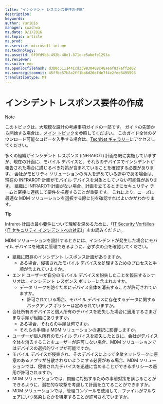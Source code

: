 ```yaml
---
title: "インシデント レスポンス要件の作成"
description: 
keywords: 
author: YuriDio
manager: swadhwa
ms.date: 8/1/2016
ms.topic: article
ms.prod: 
ms.service: microsoft-intune
ms.technology: 
ms.assetid: 6f9fd9b3-492b-48e1-871c-e5abefe1293a
ms.reviewer: 
ms.suite: ems
ms.openlocfilehash: d3b0c5111441cd339830409c48aeaf837eff2d02
ms.sourcegitcommit: 45ffbe57b8a2ff1ba6d26efde7f4e2fee8495593
translationtype: MT
---
```

# <a name="-"></a>インシデント レスポンス要件の作成

>[!NOTE]
>このトピックは、大規模な設計の考慮事項ガイドの一部です。 ガイドの先頭から開始する場合は、[メイン トピック](mdm-design-considerations-guide.md)を参照してください。 このガイド全体のダウンロード可能なコピーを入手する場合は、[TechNet ギャラリー](https://gallery.technet.microsoft.com/Mobile-Device-Management-7d401582)にアクセスしてください。

多くの組織がインシデント レスポンス (INFRAROT) 計画を既に実施していますが、現在の計画に、モバイル デバイスと、それらのデバイスでインシデントが報告された場合に講じるべき対策が含まれていることを確認する必要があります。 会社がモビリティ ソリューションの導入を進めている途中である場合は、現在の INFRAROT-計画がモバイル デバイスを対象としていない可能性があります。 組織に INFRAROT-計画がない場合、計画を立てるときにセキュリティ チームと密接に連携して要件を把握することが重要です。 これにより、ニーズに最適な MDM ソリューションを選択する際に何を確認すればよいかがわかります。 
 
>[!TIP] 
> Infrarot-計画の最小要件について理解を深めるために、「[IT Security Vorfällen (IT セキュリティ インシデントへの対応)](https://technet.microsoft.com/library/cc700825.aspx)」をお読みください。

MDM ソリューションを設計するときには、インシデントが発生した場合にモバイル デバイスを確実に管理できるように、必ず次の点を確認してください。

- 組織に既存のインシデント レスポンス計画がありますか。
    - ある場合、侵害されたモバイル デバイスを処理するためのプロセスと手順が含まれていますか。
- エンド ユーザーが自分のモバイル デバイスを紛失したことを報告するシナリオは、インシデント レスポンス ポリシーに含まれますか。
    - データ リークを防ぐためにデバイス全体を消去することが許可されていますか。 
        - 許可されている場合、モバイル デバイスに存在するデータに関するバックアップ ポリシーは定められていますか。
- 会社所有のデバイスと個人所有のデバイスを紛失した場合に適用するさまざまな手順が組織にありますか。
    - ある場合、それらの手順は何ですか。
    - それらの手順は MDM ソリューションの選択に影響しますか。
- ユーザーが個人所有のモバイル デバイスを紛失したときに、会社がデバイス全体を消去することをユーザーが許可しない場合、MDM ソリューションではデバイスの選択的ワイプが可能ですか。
- モバイル デバイスが侵害され、そのデバイスによって企業ネットワークに悪意のあるアプリが分散されないようにする必要がある場合、MDM ソリューションでは、侵害されたデバイスを迅速に含めることができるポリシーの適用が許可されますか。
- MDM ソリューションでは、問題に対処するための事前対策を講じることができるように、潜在的な攻撃を考慮して計画を立てることができますか。
- MDM ソリューションでは、管理コンソールを使用して、ファイルがマルウェアにいつ感染したかを特定することが許可されていますか。

